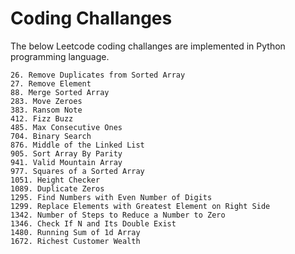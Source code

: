 # Coding Challanges

The below Leetcode coding challanges are implemented in Python programming language.

```
26. Remove Duplicates from Sorted Array
27. Remove Element
88. Merge Sorted Array
283. Move Zeroes
383. Ransom Note
412. Fizz Buzz
485. Max Consecutive Ones
704. Binary Search
876. Middle of the Linked List
905. Sort Array By Parity
941. Valid Mountain Array
977. Squares of a Sorted Array
1051. Height Checker
1089. Duplicate Zeros
1295. Find Numbers with Even Number of Digits
1299. Replace Elements with Greatest Element on Right Side
1342. Number of Steps to Reduce a Number to Zero
1346. Check If N and Its Double Exist
1480. Running Sum of 1d Array
1672. Richest Customer Wealth
```